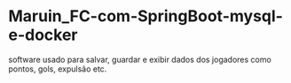 # Maruin_FC-com-SpringBoot-mysql-e-docker
software usado para salvar, guardar e exibir dados dos jogadores como pontos, gols, expulsão etc.


